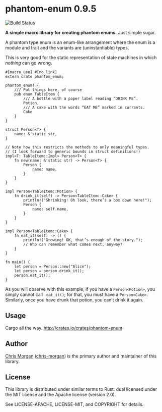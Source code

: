 phantom-enum 0.9.5
==================

[![Build Status](https://travis-ci.org/chris-morgan/phantom-enum.svg?branch=master)](https://travis-ci.org/chris-morgan/phantom-enum)

**A simple macro library for creating phantom enums.** Just simple sugar.

<!-- The rest of this section comes straight from the macro source docs with the first sentence removed. -->

A phantom type enum is an enum-like arrangement where the enum is a module
and trait and the variants are (uninstantiable) types.

This is very good for the static representation of state machines in which
*nothing* can go wrong.

    #[macro_use] #[no_link]
    extern crate phantom_enum;

    phantom_enum! {
        /// Put things here, of course
        pub enum TableItem {
            /// A bottle with a paper label reading “DRINK ME”.
            Potion,
            /// A cake with the words “EAT ME” marked in currants.
            Cake
        }
    }

    struct Person<T> {
        name: &'static str,
    }

    // Note how this restricts the methods to only meaningful types.
    // (I look forward to generic bounds in struct definitions!)
    impl<T: TableItem::Impl> Person<T> {
        fn new(name: &'static str) -> Person<T> {
            Person {
                name: name,
            }
        }
    }

    impl Person<TableItem::Potion> {
        fn drink_it(self) -> Person<TableItem::Cake> {
            println!("Shrinking! Oh look, there’s a box down here!");
            Person {
                name: self.name,
            }
        }
    }

    impl Person<TableItem::Cake> {
        fn eat_it(self) -> () {
            println!("Growing! OK, that’s enough of the story.");
            // Who can remember what comes next, anyway?
        }
    }

    fn main() {
        let person = Person::new("Alice");
        let person = person.drink_it();
        person.eat_it();
    }

As you will observe with this example, if you have a `Person<Potion>`, you
simply cannot call `.eat_it()`; for that, you must have a `Person<Cake>`.
Similarly, once you have drunk that potion, you can’t drink it again.

Usage
-----

Cargo all the way. http://crates.io/crates/phantom-enum

Author
------

[Chris Morgan](http://chrismorgan.info/) ([chris-morgan](https://github.com/chris-morgan)) is the primary author and maintainer of this library.

License
-------

This library is distributed under similar terms to Rust: dual licensed under the MIT license and the Apache license (version 2.0).

See LICENSE-APACHE, LICENSE-MIT, and COPYRIGHT for details.
